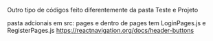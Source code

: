 Outro tipo de códigos feito diferentemente da pasta Teste e Projeto

pasta adcionais em src: pages e dentro de pages tem LoginPages.js e RegisterPages.js
https://reactnavigation.org/docs/header-buttons
